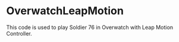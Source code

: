 # OverwatchLeapMotion
This code is used to play Soldier 76 in Overwatch with Leap Motion Controller.

